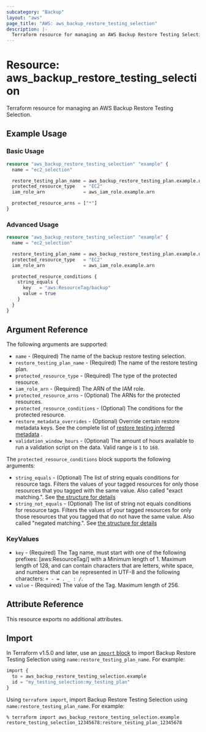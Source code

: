 ```yaml
---
subcategory: "Backup"
layout: "aws"
page_title: "AWS: aws_backup_restore_testing_selection"
description: |-
  Terraform resource for managing an AWS Backup Restore Testing Selection.
---
```


# Resource: aws_backup_restore_testing_selection

Terraform resource for managing an AWS Backup Restore Testing Selection.

## Example Usage

### Basic Usage

```terraform
resource "aws_backup_restore_testing_selection" "example" {
  name = "ec2_selection"

  restore_testing_plan_name = aws_backup_restore_testing_plan.example.name
  protected_resource_type   = "EC2"
  iam_role_arn              = aws_iam_role.example.arn

  protected_resource_arns = ["*"]
}
```

### Advanced Usage

```terraform
resource "aws_backup_restore_testing_selection" "example" {
  name = "ec2_selection"

  restore_testing_plan_name = aws_backup_restore_testing_plan.example.name
  protected_resource_type   = "EC2"
  iam_role_arn              = aws_iam_role.example.arn

  protected_resource_conditions {
    string_equals {
      key   = "aws:ResourceTag/backup"
      value = true
    }
  }
}
```

## Argument Reference

The following arguments are supported:

* `name` - (Required) The name of the backup restore testing selection.
* `restore_testing_plan_name` - (Required) The name of the restore testing plan.
* `protected_resource_type` - (Required) The type of the protected resource.
* `iam_role_arn` - (Required) The ARN of the IAM role.
* `protected_resource_arns` - (Optional) The ARNs for the protected resources.
* `protected_resource_conditions` - (Optional) The conditions for the protected resource.
* `restore_metadata_overrides` - (Optional) Override certain restore metadata keys. See the complete list of [restore testing inferred metadata](https://docs.aws.amazon.com/aws-backup/latest/devguide/restore-testing-inferred-metadata.html) .
* `validation_window_hours` - (Optional) The amount of hours available to run a validation script on the data. Valid range is `1` to `168`.

The `protected_resource_conditions` block supports the following arguments:

* `string_equals` - (Optional) The list of string equals conditions for resource tags. Filters the values of your tagged resources for only those resources that you tagged with the same value. Also called "exact matching.". See [the structure for details](#keyvalues)
* `string_not_equals` - (Optional) The list of string not equals conditions for resource tags. Filters the values of your tagged resources for only those resources that you tagged that do not have the same value. Also called "negated matching.". See [the structure for details](#keyvalues)

### KeyValues

* `key` - (Required) The Tag name, must start with one of the following prefixes: [aws:ResourceTag/] with a Minimum length of 1. Maximum length of 128, and can contain characters that are letters, white space, and numbers that can be represented in UTF-8 and the following characters: `+ - = . _ : /`.
* `value` - (Required) The value of the Tag. Maximum length of 256.

## Attribute Reference

This resource exports no additional attributes.

## Import

In Terraform v1.5.0 and later, use an [`import` block](https://developer.hashicorp.com/terraform/language/import) to import Backup Restore Testing Selection using `name:restore_testing_plan_name`. For example:

```terraform
import {
  to = aws_backup_restore_testing_selection.example
  id = "my_testing_selection:my_testing_plan"
}
```

Using `terraform import`, import Backup Restore Testing Selection using `name:restore_testing_plan_name`. For example:

```console
% terraform import aws_backup_restore_testing_selection.example restore_testing_selection_12345678:restore_testing_plan_12345678
```

